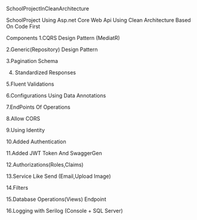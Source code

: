 SchoolProjectInCleanArchitecture

SchoolProject Using Asp.net Core Web Api Using Clean Architecture Based On Code First

Components
1.CQRS Design Pattern (MediatR)

2.Generic(Repository) Design Pattern

3.Pagination Schema

4. Standardized Responses

5.Fluent Validations

6.Configurations Using Data Annotations

7.EndPoints Of Operations

8.Allow CORS

9.Using Identity

10.Added Authentication

11.Added JWT Token And SwaggerGen

12.Authorizations(Roles,Claims)

13.Service Like Send (Email,Upload Image)

14.Filters

15.Database Operations(Views) Endpoint

16.Logging with Serilog (Console + SQL Server)
